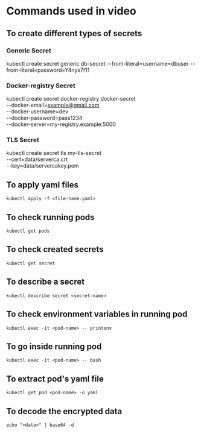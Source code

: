 # Commands used in video

## To create different types of secrets
### Generic Secret
kubectl create secret generic db-secret --from-literal=username=dbuser --from-literal=password=Y4nys7f11

### Docker-registry Secret
kubectl create secret docker-registry docker-secret \
  --docker-email=example@gmail.com \
  --docker-username=dev \
  --docker-password=pass1234 \
  --docker-server=my-registry.example:5000

### TLS Secret
kubectl create secret tls my-tls-secret \
  --cert=data/serverca.crt \
  --key=data/servercakey.pem


## To apply yaml files
`kubectl apply -f <file-name.yaml>`

## To check running pods
`kubectl get pods`

## To check created secrets
`kubectl get secret`

## To describe a secret
`kubectl describe secret <secret-name>`

## To check environment variables in running pod
`kubectl exec -it <pod-name> -- printenv`

## To go inside running pod
`kubectl exec -it <pod-name> -- bash`

## To extract pod's yaml file
`kubectl get pod <pod-name> -o yaml`

## To decode the encrypted data
`echo "<data>" | base64 -d`
